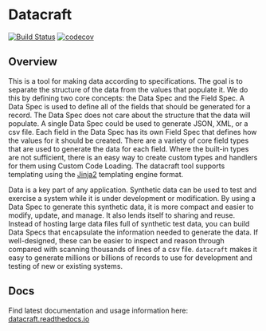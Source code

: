 Datacraft
=========
[![Build Status](https://travis-ci.com/bbux-dev/datacraft.svg?branch=main)](https://travis-ci.com/bbux-dev/datacraft)
[![codecov](https://codecov.io/gh/bbux-dev/datacraft/branch/main/graph/badge.svg?token=QFA9QZTQ05)](https://codecov.io/gh/bbux-dev/datacraft)

Overview
--------

This is a tool for making data according to specifications. The goal is to separate the structure of the data from 
the values that populate it. We do this by defining two core concepts: the Data Spec and the Field Spec. A Data Spec is
used to define all of the fields that should be generated for a record. The Data Spec does not care about the 
structure that the data will populate. A single Data Spec could be used to generate JSON, XML, or a csv file. Each 
field in the Data Spec has its own Field Spec that defines how the values for it should be created. There are a 
variety of core field types that are used to generate the data for each field. Where the built-in types are not 
sufficient, there is an easy way to create custom types and handlers for them using Custom Code Loading. The datacraft 
tool supports templating using the [Jinja2](https://pypi.org/project/Jinja2/) templating engine format.

Data is a key part of any application. Synthetic data can be used to test and exercise a system while it is under 
development or modification. By using a Data Spec to generate this synthetic data, it is more compact and easier to 
modify, update, and manage. It also lends itself to sharing and reuse. Instead of hosting large data files full of 
synthetic  test data, you can build Data Specs that encapsulate the information needed to generate the data. If 
well-designed, these can be easier to inspect and reason through compared with scanning thousands of lines of a csv 
file. `datacraft` makes it easy to generate millions or billions of records to use for development and testing of 
new or existing systems.

Docs
----

Find latest documentation and usage information here:
[datacraft.readthedocs.io](https://datacraft.readthedocs.io/en/latest/index.html)
